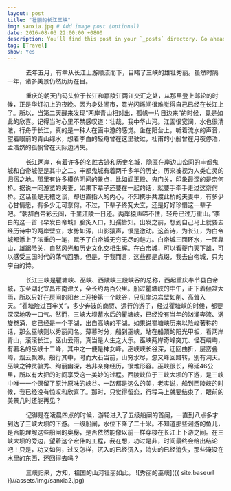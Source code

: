 ```yaml
---
layout: post
title: "壮丽的长江三峡"
img: sanxia.jpg # Add image post (optional)
date: 2016-08-03 22:00:00 +0800
description: You’ll find this post in your `_posts` directory. Go ahead and edit it and re-build the site to see your changes. # Add post description (optional)
tag: [Travel]
show: Yes
---
```

&#160; &#160; &#160; &#160; &#160; &#160;去年五月，有幸从长江上游顺流而下，目睹了三峡的雄壮秀丽。虽然时隔一年，诸多美景仍然历历在目。

&#160; &#160; &#160; &#160; &#160; &#160;重庆的朝天门码头位于长江和嘉陵江两江交汇之处，从那里登上邮轮的时候，正是华灯初上的夜晚。因为身处闹市，霓光闪烁间很难觉得自己已经在长江上了。所以，当第二天醒来发现“两岸青山相对出，孤帆一片日边来”的时候，竟是如此的欣喜。记得当时心里不禁感叹道：壮哉，我中华山河。江面很宽阔，水也很清澈，行舟于长江，真的是一种人在画中游的感觉。坐在阳台上，听着流水的声音，望着眼前的青山绿水，想着李白的轻舟曾在这里驶过，杜甫的小船曾在月夜停泊，孟浩然的孤帆曾在天际边消失。

&#160; &#160; &#160; &#160; &#160; &#160;长江两岸，有着许多的名胜古迹和历史名城，隐匿在岸边山峦间的丰都鬼城和白帝城便是其中之二。丰都鬼城有着两千多年的历史，历来被视为人类亡灵的归宿之地。那里有许多模仿阴间的景点，比如阎王殿、鬼门关，印象最深的是奈何桥。据说一同游览的夫妻，如果下辈子还要在一起的话，就要手牵手走过这奈何桥。这话虽是无稽之谈，却也直指人的内心，不知携手共渡此桥的夫妻中，有多少心甘情愿，有多少无可奈何。不过，下辈子终究太玄，还是好好珍惜这一辈子吧。“朝辞白帝彩云间，千里江陵一日还。两岸猿声啼不住，轻舟已过万重山。”李白的这一首《早发白帝城》脍炙人口，妇孺皆知。出发之前，想到自己马上就要去经历诗中的两岸壁立，水势如泻，山影猿声，很是激动。这首诗，为长江，为白帝城都添上了浓重的一笔，赋予了白帝城无穷无尽的魅力。白帝城三面环水，一面靠山，雄踞险关，自然风光和历史文化交相生辉。在白帝城，可以看夔门天下雄，可以感受三国时代的荡气回肠。但是，于我而言，这些都是点缀，我去白帝城，只为李白的诗。

&#160; &#160; &#160; &#160; &#160; &#160;长江三峡是瞿塘峡、巫峡、西陵峡三段峡谷的总称，西起重庆奉节县白帝城，东至湖北宜昌市南津关，全长约两百公里。船过瞿塘峡的中午，正下着倾盆大雨，所以只好在房间的阳台上迎接第一个峡谷，只见岸边岩壁如削、高耸入天。“瞿塘险过百牢关”，多少奔波的商贾、远行的游子，经过瞿塘峡的时候，都要深深地吸一口气。然而，三峡大坝蓄水后的瞿塘峡，已经没有当年的汹涌奔流、涡旋卷涌，它已经是一个平湖，出自高峡的平湖。如果说瞿塘峡历来以险峻著称的话，那么巫峡则以秀丽闻名。薄暮时分，船到巫峡，站在船顶的阳光甲板，看两岸青山，滚滚长江，巫山云雨，真当是人生之大乐。巫峡两岸奇峰突兀、怪石嶙峋，有著名的巫峡十二峰，其中之一便是神女峰。巫峡峡长谷深，迂回曲折，层峦叠嶂，烟云飘渺。船行其中，时而大石当前，山穷水尽，忽又峰回路转，别有洞天。巫峡之钟灵毓秀、绚丽幽深，若非亲身经历，很难形容。巫峡很长，绵延46公里，所以有大把的时间享受这一美妙的过程。西陵峡位于三峡大坝的下游，是三峡中唯一一个保留了原汁原味的峡谷。一路都是这么的美，老实说，船到西陵峡的时候，我已经没有惊叹和欣喜了。那时，只觉得留恋，行程马上就要结束了，眼前的美景几时还能再见？

&#160; &#160; &#160; &#160; &#160; &#160;记得是在凌晨四点的时候，游轮进入了五级船闸的首闸，一直到八点多才到达了三峡大坝的下游。一级船闸，水位下降了二十米。不知道那些洄游的鱼儿，是否能理解这些船闸的奥秘，是否依然能像以前一样穿梭在长江上下游之间。在三峡大坝的旁边，望着这个宏伟的工程，我在想，功过是非，时间最终会给出结论吧！只是，功又如何，过又怎样，沉入的已经沉入，消失的已经消失，那些淹没在水里的东西，还回得去吗？

&#160; &#160; &#160; &#160; &#160; &#160;三峡归来，方知，祖国的山河壮丽如此。
![秀丽的巫峡]({{ site.baseurl }}//assets/img/sanxia2.jpg)